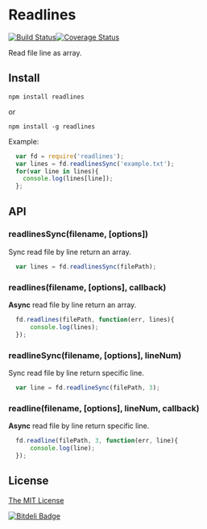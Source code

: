 # Readlines


[![Build Status](https://travis-ci.org/booxood/readlines.png?branch=master)](https://travis-ci.org/booxood/readlines)[![Coverage Status](https://coveralls.io/repos/booxood/readlines/badge.svg)](https://coveralls.io/r/booxood/readlines)


Read file line as array.

## Install

```
npm install readlines
```
or
```
npm install -g readlines
```

Example:
```javascript
  var fd = require('readlines');
  var lines = fd.readlinesSync('example.txt');
  for(var line in lines){
    console.log(lines[line]);
  };
```


## API

### readlinesSync(filename, [options])
Sync read file by line return an array.
```javascript
  var lines = fd.readlinesSync(filePath);
```

### readlines(filename, [options], callback)
**Async** read file by line return an array.
```javascript
  fd.readlines(filePath, function(err, lines){
      console.log(lines);
  });
```

### readlineSync(filename, [options], lineNum)
Sync read file by line return specific line.
```javascript
  var line = fd.readlineSync(filePath, 3);
```

### readline(filename, [options], lineNum, callback)
**Async** read file by line return specific line.
```javascript
  fd.readline(filePath, 3, function(err, line){
      console.log(line);
  });
```

## License
[The MIT License](https://github.com/booxood/readlines/blob/master/LICENSE)

  


[![Bitdeli Badge](https://d2weczhvl823v0.cloudfront.net/booxood/readlines/trend.png)](https://bitdeli.com/free "Bitdeli Badge")

